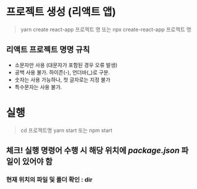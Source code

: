 # 프로젝트 생성 (리액트 앱)
> yarn create react-app 프로젝트 명
또는 
> npx create-react-app 프로젝트 명
## 리액트 프로젝트 명명 규칙
- 소문자만 사용 (대문자가 포함된 경우 오류 발생)
- 공백 사용 불가. 하이픈(-), 언더바(_)로 구분.
- 숫자는 사용 가능하나, 첫 글자로는 지정 불가
- 특수문자는 사용 불가.

# 실행
> cd 프로젝트명
> yarn start
또는
> npm start

## 체크! 실행 명령어 수행 시 해당 위치에 *package.json* 파일이 있어야 함
### 현재 위치의 파일 및 폴더 확인 : dir